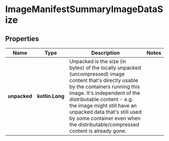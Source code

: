 # ImageManifestSummaryImageDataSize

## Properties

| Name         | Type            | Description                                                                                                                                                                                                                                                                                                                                                        | Notes |
|--------------|-----------------|--------------------------------------------------------------------------------------------------------------------------------------------------------------------------------------------------------------------------------------------------------------------------------------------------------------------------------------------------------------------|-------|
| **unpacked** | **kotlin.Long** | Unpacked is the size (in bytes) of the locally unpacked (uncompressed) image content that&#39;s directly usable by the containers running this image. It&#39;s independent of the distributable content - e.g. the image might still have an unpacked data that&#39;s still used by some container even when the distributable/compressed content is already gone. |       |



